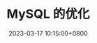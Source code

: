 ---
layout: post
title: MySQL 的优化
date: 2023-03-17 10:15:00+0800
description: MySQL 的优化操作
tags: MySQL InnoDB 优化
categories: Database MySQL
giscus_comments: true
---